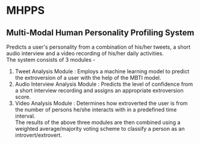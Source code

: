 # MHPPS
## Multi-Modal Human Personality Profiling System
Predicts a user's personality from a combination of his/her tweets, a short audio interview and a video recording of his/her daily activities.  
The system consists of 3 modules - 
  1. Tweet Analysis Module : Employs a machine learning model to predict the extroversion of a user with the help of the MBTI model.
  2. Audio Interview Analysis Module : Predicts the level of confidence from a short interview recording and assigns an appropriate extroversion score.
  3. Video Analysis Module : Determines how extroverted the user is from the number of persons he/she interacts with in a predefined time interval.  
The results of the above three modules are then combined using a weighted average/majority voting scheme to classify a person as an introvert/extrovert.
